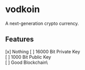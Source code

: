 # vodkoin
A next-generation crypto currency.
## Features

[x] Nothing
[ ] 16000 Bit Private Key\
[ ] 1000 Bit Public Key\
[ ] Good Blockchain\
